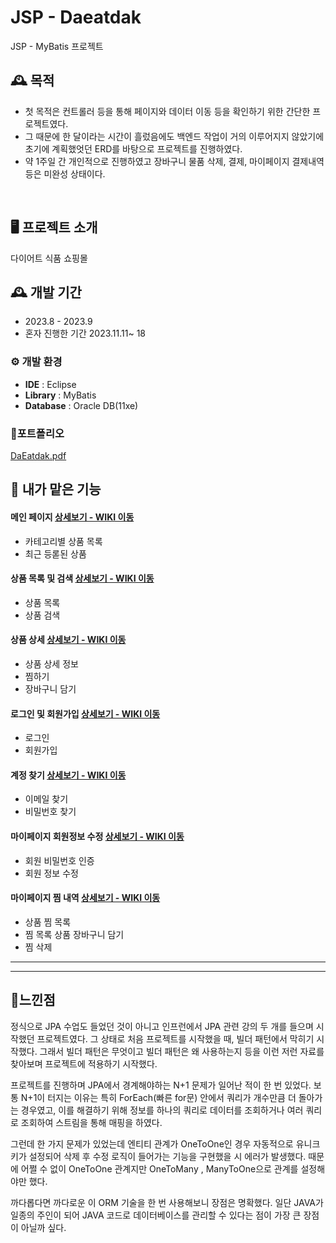 # JSP - Daeatdak
JSP - MyBatis 프로젝트

## 🕰️ 목적
* 첫 목적은 컨트롤러 등을 통해 페이지와 데이터 이동 등을 확인하기 위한 간단한 프로젝트였다.
* 그 때문에 한 달이라는 시간이 흘렀음에도 백엔드 작업이 거의 이루어지지 않았기에 초기에 계획했엇던 ERD를 바탕으로  프로젝트를 진행하였다.
* 약 1주일 간 개인적으로 진행하였고 장바구니 물품 삭제, 결제, 마이페이지 결제내역 등은 미완성 상태이다.

<br>


## 🖥️ 프로젝트 소개
다이어트 식품 쇼핑몰<br>


## 🕰️ 개발 기간
* 2023.8 - 2023.9
* 혼자 진행한 기간 2023.11.11~ 18




### ⚙️ 개발 환경
- **IDE** : Eclipse
- **Library** : MyBatis
- **Database** : Oracle DB(11xe)

### 📌포트폴리오 

[DaEatdak.pdf](https://github.com/bokkaa/JSP-daEatdak/files/14491662/DaEatdak.pdf)


## 📌 내가 맡은 기능
#### 메인 페이지 <a href="https://github.com/bokkaa/JSPproject_daEatdak/wiki/%EB%A9%94%EC%9D%B8%ED%8E%98%EC%9D%B4%EC%A7%80" >상세보기 - WIKI 이동</a>
- 카테고리별 상품 목록
- 최근 등롣된 상품

#### 상품 목록 및 검색 <a href="https://github.com/bokkaa/JSP-daEatdak/wiki/%EC%83%81%ED%92%88-%EB%AA%A9%EB%A1%9D-%EB%B0%8F-%EA%B2%80%EC%83%89" >상세보기 - WIKI 이동</a>
- 상품 목록
- 상품 검색

#### 상품 상세 <a href="https://github.com/bokkaa/JSP-daEatdak/wiki/%EC%83%81%ED%92%88-%EC%83%81%EC%84%B8" >상세보기 - WIKI 이동</a>
- 상품 상세 정보
- 찜하기
- 장바구니 담기

#### 로그인 및 회원가입 <a href="https://github.com/bokkaa/JSP-daEatdak/wiki/%EB%A1%9C%EA%B7%B8%EC%9D%B8-%EB%B0%8F-%ED%9A%8C%EC%9B%90%EA%B0%80%EC%9E%85" >상세보기 - WIKI 이동</a>
- 로그인
- 회원가입

#### 계정 찾기 <a href="https://github.com/bokkaa/JSP-daEatdak/wiki/%EA%B3%84%EC%A0%95%EC%B0%BE%EA%B8%B0" >상세보기 - WIKI 이동</a>
- 이메일 찾기
- 비밀번호 찾기

#### 마이페이지 회원정보 수정 <a href="https://github.com/bokkaa/JSP-daEatdak/wiki/%EB%A7%88%EC%9D%B4%ED%8E%98%EC%9D%B4%EC%A7%80---%ED%9A%8C%EC%9B%90%EC%A0%95%EB%B3%B4-%EC%88%98%EC%A0%95" >상세보기 - WIKI 이동</a>
- 회원 비밀번호 인증
- 회원 정보 수정
  
#### 마이페이지 찜 내역 <a href="https://github.com/bokkaa/JSP-daEatdak/wiki/%EB%A7%88%EC%9D%B4%ED%8E%98%EC%9D%B4%EC%A7%80-%EC%B0%9C-%EB%AA%A9%EB%A1%9D" >상세보기 - WIKI 이동</a>
- 상품 찜 목록
- 찜 목록 상품 장바구니 담기
- 찜 삭제

<hr>


<hr>

## 📌느낀점

정식으로 JPA 수업도 들었던 것이 아니고 인프런에서 JPA 관련 강의 두 개를 들으며 시작했던 프로젝트였다. 그 상태로 처음 프로젝트를 시작했을 때, 빌더 패턴에서 막히기 시작했다. 그래서 빌더 패턴은 무엇이고 빌더 패턴은 왜 사용하는지 등을 이런 저런 자료를 찾아보며 프로젝트에 적용하기 시작했다.  

프로젝트를 진행하며 JPA에서 경계해야하는 N+1 문제가 일어난 적이 한 번 있었다. 보통 N+1이 터지는 이유는 특히 ForEach(빠른 for문) 안에서 쿼리가 개수만큼 더 돌아가는 경우였고, 이를 해결하기 위해 정보를 하나의 쿼리로 데이터를 조회하거나 여러 쿼리로 조회하여 스트림을 통해 매핑을 하였다. 

그런데 한 가지 문제가 있었는데 엔티티 관계가 OneToOne인 경우 자동적으로 유니크 키가 설정되어 삭제 후 수정 로직이 들어가는 기능을 구현했을 시 에러가 발생했다. 때문에 어쩔 수 없이 OneToOne 관계지만 OneToMany , ManyToOne으로 관계를 설정해야만 했다.

까다롭다면 까다로운 이 ORM 기술을 한 번 사용해보니 장점은 명확했다. 일단 JAVA가 일종의 주인이 되어 JAVA 코드로 데이터베이스를 관리할 수 있다는 점이 가장 큰 장점이 아닐까 싶다. 

